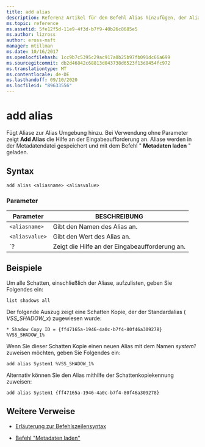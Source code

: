 ```yaml
---
title: add alias
description: Referenz Artikel für den Befehl Alias hinzufügen, der Aliase zur Alias Umgebung hinzufügt.
ms.topic: reference
ms.assetid: 5fe12f5d-11e9-4f3d-b7f9-40b26c8685e5
ms.author: lizross
author: eross-msft
manager: mtillman
ms.date: 10/16/2017
ms.openlocfilehash: 1cc9b7c5395c29ac917a0b25b97fb091dc66a699
ms.sourcegitcommit: db2d46842c68813d043738d6523f13d8454fc972
ms.translationtype: MT
ms.contentlocale: de-DE
ms.lasthandoff: 09/10/2020
ms.locfileid: "89633556"
---
```

# <a name="add-alias"></a>add alias

Fügt Aliase zur Alias Umgebung hinzu. Bei Verwendung ohne Parameter zeigt **Add Alias** die Hilfe an der Eingabeaufforderung an. Aliase werden in der Metadatendatei gespeichert und mit dem Befehl " **Metadaten laden** " geladen.

## <a name="syntax"></a>Syntax

```
add alias <aliasname> <aliasvalue>
```

### <a name="parameters"></a>Parameter

| Parameter | BESCHREIBUNG |
| --------- | ----------- |
| `<aliasname>` | Gibt den Namen des Alias an. |
| `<aliasvalue>` | Gibt den Wert des Alias an. |
| `? | Zeigt die Hilfe an der Eingabeaufforderung an. |

## <a name="examples"></a>Beispiele

Um alle Schatten, einschließlich der Aliase, aufzulisten, geben Sie Folgendes ein:

```
list shadows all
```

Der folgende Auszug zeigt eine Schatten Kopie, der der Standardalias ( *VSS_SHADOW_x*) zugewiesen wurde:

```
* Shadow Copy ID = {ff47165a-1946-4a0c-b7f4-80f46a309278}
%VSS_SHADOW_1%
```

Wenn Sie dieser Schatten Kopie einen neuen Alias mit dem Namen *system1* zuweisen möchten, geben Sie Folgendes ein:

```
add alias System1 %VSS_SHADOW_1%
```

Alternativ können Sie den Alias mithilfe der Schattenkopiekennung zuweisen:

```
add alias System1 {ff47165a-1946-4a0c-b7f4-80f46a309278}
```

## <a name="additional-references"></a>Weitere Verweise

- [Erläuterung zur Befehlszeilensyntax](command-line-syntax-key.md)

- [Befehl "Metadaten laden"](load-metadata.md)
